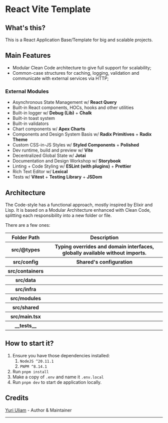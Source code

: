 # React Vite Template

## What's this?

This is a React Application Base/Template for big and scalable projects.

## Main Features
- Modular Clean Code architecture to give full support for scalability;
- Common-case structures for caching, logging, validation and communicate with external services via HTTP;

### External Modules

- Asynchronous State Management w/ **React Query**
- Built-in React components, HOCs, hooks and other utilities
- Built-in logger w/ **Debug (Lib)** + **Chalk**
- Built-in toast system
- Built-in validators
- Chart components w/ **Apex Charts**
- Components and Design System Basis w/ **Radix Primitives** + **Radix Theme**
- Custom CSS-in-JS Styles w/ **Styled Components** + **Polished**
- Dev runtime, build and preview w/ **Vite**
- Decentralized Global State w/ **Jotai**
- Documentation and Design Workshop w/ **Storybook**
- Linting + Code Styling w/ **ESLint (with plugins)** + **Prettier**
- Rich Text Editor w/ **Lexical**
- Tests w/ **Vitest** + **Testing Library** + **JSDom**

## Architecture

The Code-style has a functional approach, mostly inspired by Elixir and Lisp.
It is based on a Modular Architecture enhanced with Clean Code, splitting each responsibility into a new folder or file.

There are a few ones:

<table>
  <thead>
    <tr>
      <th>Folder Path</th>
      <th>Description</th>
    </tr>
  </thead>

  <tbody>
    <tr>
      <th>src/@types</th>
      <th>
        Typing overrides and domain interfaces, globally available without imports.
      </th>
    </tr>
    <tr>
      <th>src/config</th>
      <th>Shared's configuration</th>
    </tr>
    <tr>
      <th>src/containers</th>
      <th></th>
    </tr>
    <tr>
      <th>src/data</th>
      <th></th>
    </tr>
    <tr>
      <th>src/infra</th>
      <th></th>
    </tr>
    <tr>
      <th>src/modules</th>
      <th></th>
    </tr>
    <tr>
      <th>src/shared</th>
      <th></th>
    </tr>
    <tr>
      <th>src/main.tsx</th>
      <th></th>
    </tr>
    <tr>
      <th>__tests__</th>
      <th></th>
    </tr>
  </tbody>
</table>


## How to start it?

1. Ensure you have those dependencies installed:
   1. `NodeJS ^20.11.1`
   2. `PNPM ^8.14.1`
2. Run `pnpm install`
3. Make a copy of `.env` and name it `.env.local` 
4. Run `pnpm dev` to start de application locally.

## Credits

[Yuri Uliam](http://github.com/yuriuliam) - Author & Maintainer
****